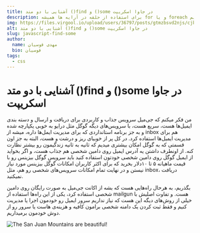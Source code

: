 ```yaml
---
title: آشنایی با دو متد ()find و ()some در جاوا اسکریپت
description: برای استفاده از حلقه در آرایه ها همیشه for و یا foreach گزینه ی ایده آلی نخواهد بود، امروز میخوایم در مورد دو تابع دیگه که برای آرایه ها کاربرد داره آشنا بشیم.
img: https://files.virgool.io/upload/users/36797/posts/gtmzbsvd2njs/cjkcdyrhkz6z.png
alt: آشنایی با دو متد ()find و ()some در جاوا اسکریپت
slug: javascript-find-some
author:
  name: مهدی قوسیان
  bio: قوسیان
tags:
  - css 
---
```

<h1 class="has-text-centered title is-1">آشنایی با دو متد ()find و ()some در جاوا اسکریپت</h1>

من فکر میکنم که جی‌میل سرویس جذاب و کاربردی برای دریافت و ارسال و دسته بندی ایمیل‌ها هست، سریع هست، با سرویس‌های دیگه گوگل مثل درایو به خوبی یکپارچه شده و به جز برنامه استانداردی که برای مدیریت ایمل‌ها داره، میشه از inbox هم برای مدیریت ایمیل‌ها استفاده کرد. در کل پر از خوبیای ریز و درشت و هست، البته به جز اون قسمتی که به گوگل امکان بیشتری میدیم که ثانیه به ثانیه زندگیمون رو بیشتر نظارت کنه.
از اونطرف داشتن یه آدرس ایمیل روی دامین شخصی هم جذاب هست، و اگر بخواید از ایمیل گوگل روی دامین شخصی خودتون استفاده کنید باید سرویس گوگل بیزینس رو با قیمت ماهیانه ۵ تا ۱۰دلار بخرید که برای اکثر کاربران امکانات گوگل بیزینس مورد نیاز نیستن و در نهایت تمام امکانات سرویس‌های شخصی رو هم، مثل inbox، دریافت نمیکنید.

بگذریم، به هرحال راه‌هایی هست که بشه از اکانت جی‌میل به صورت رایگان روی دامین شخصی استفاده کرد، یکی از این راه‌ها استفاده از mailgun هست. و تفاوت اصلیش با خیلی از روش‌های دیگه این هست که نیاز نداریم سرور ایمیل رو خودمون اجرا یا مدیریت کنیم و فقط ثبت کردن یک دامنه شخصی برامون کافیه و هزینه‌ی هاست یا سرور رو از دوش خودمون برمیداریم.

![The San Juan Mountains are beautiful!](https://files.virgool.io/upload/users/36797/posts/gtmzbsvd2njs/cjkcdyrhkz6z.png "San Juan Mountains")